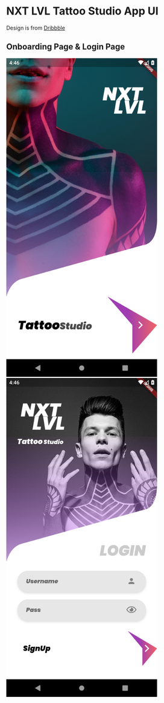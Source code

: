 # NXT LVL Tattoo Studio App UI
Design is from [Dribbble](https://dribbble.com/shots/7239766-NXT-LVL-Tattoo-Studio-App-Free-Download)

## Onboarding Page                 &                 Login Page
<img src="screenshots/onBoarding.png" width = "400"> <img src="screenshots/login.png" width = "400">


